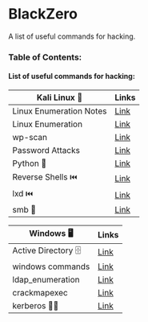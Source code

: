 # BlackZero
A list of useful commands for hacking.

### Table of Contents:

#### List of useful commands for hacking:
|Kali Linux 🐉 | Links |
| ------------- | ------------- | 
| Linux Enumeration Notes | [Link](https://github.com/KielDeMarco/BlackZero/blob/main/Linux/linux_enumeration.md) |
| Linux Enumeration | [Link](https://github.com/KielDeMarco/BlackZero/blob/main/Linux/linux_enumeration.md) |
| wp-scan | [Link](https://github.com/KielDeMarco/BlackZero/blob/main/Linux/wp-scan.md)|
| Password Attacks | [Link](https://github.com/KielDeMarco/BlackZero/blob/main/Linux/Password%20Cracking.md) |
| Python 🐍 | [Link](https://github.com/KielDeMarco/BlackZero/blob/main/Linux/python.md) |
|Reverse Shells ⏮️ | [Link](https://github.com/KielDeMarco/BlackZero/blob/main/Linux/reverse_shell.md) |
|lxd ⏮️ | [Link]() |
|smb 📁 | [Link](https://github.com/KielDeMarco/BlackZero/blob/main/Linux/smb.md) |


|Windows 🖥️ | Links |
| ------------- | ------------- |
| Active Directory 🗄️ | [Link](https://github.com/KielDeMarco/BlackZero/blob/main/Windows/AD_Notes.md)|
| windows commands | [Link](https://github.com/KielDeMarco/BlackZero/blob/main/Windows/windows_commands.md) |
| ldap_enumeration | [Link](https://github.com/KielDeMarco/BlackZero/blob/main/Windows/ldap_enumeration.md) | 
| crackmapexec | [Link](https://github.com/KielDeMarco/BlackZero/blob/main/Windows/crackmapexec.md)|
| kerberos 🐕‍🦺 | [Link](https://github.com/KielDeMarco/BlackZero/blob/main/Windows/kerberos.md)| 



